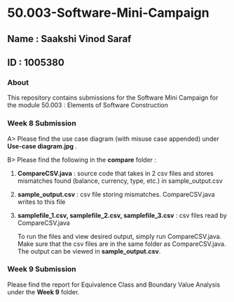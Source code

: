 # 50.003-Software-Mini-Campaign

## Name : Saakshi Vinod Saraf 
## ID   : 1005380

### About
This repository contains submissions for the Software Mini Campaign for the module 50.003 : Elements of Software Construction  

### Week 8 Submission

A> Please find the use case diagram (with misuse case appended) under __Use-case diagram.jpg__ .

B> Please find the following in the __compare__ folder :
1. __CompareCSV.java__ : source code that takes in 2 csv files and stores mismatches found (balance, currency, type, etc.) in sample_output.csv
2. __sample_output.csv__ : csv file storing mismatches. CompareCSV.java writes to this file
3. __samplefile_1.csv, samplefile_2.csv, samplefile_3.csv__ : csv files read by CompareCSV.java

   To run the files and view desired output, simply run CompareCSV.java. Make sure that the csv files are in the same folder as CompareCSV.java.
   The output can be viewed in __sample_output.csv__. 

### Week 9 Submission

Please find the report for Equivalence Class and Boundary Value Analysis under the __Week 9__ folder.
